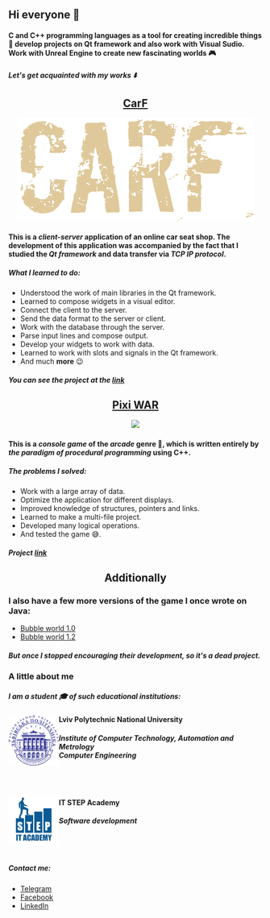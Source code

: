 ## Hi everyone 👋

#### C and C++ programming languages as a tool for creating incredible things :rocket: develop projects on Qt framework and also work with Visual Sudio. Work with Unreal Engine to create new fascinating worlds :video_game:

##### Let's get acquainted with my works :arrow_down:

<h2 align="center"><a  href="https://github.com/RiyanBliTe/CarF">CarF</a></h2> 

<p align="center">
  <img src="https://github.com/RiyanBliTe/RiyanBliTe/blob/main/images/emblem.png">
</p>

#### This is a _client-server_ application of an online car seat shop. The development of this application was accompanied by the fact that I studied the **_Qt framework_** and data transfer via _TCP IP protocol_.

##### What I learned to do:

* Understood the work of main libraries in the Qt framework.
* Learned to compose widgets in a visual editor.
* Connect the client to the server.
* Send the data format to the server or client.
* Work with the database through the server.
* Parse input lines and compose output.
* Develop your widgets to work with data.
* Learned to work with slots and signals in the Qt framework.
* And much **more** :wink:

##### You can see the project at the [link](https://github.com/RiyanBliTe/CarF)

<h2 align="center"><a  href="https://github.com/RiyanBliTe/Pixi_WAR">Pixi WAR</a></h2>

<p align="center">
  <img src="https://github.com/RiyanBliTe/Pixi_WAR/blob/master/images/emblem2.png">
</p>

#### This is a _console game_ of the _arcade_ genre :gun:, which is written entirely by _the paradigm of procedural programming_ using C++.

##### The problems I solved:

* Work with a large array of data.
* Optimize the application for different displays.
* Improved knowledge of structures, pointers and links.
* Learned to make a multi-file project.
* Developed many logical operations.
* And tested the game :sweat_smile:.


##### Project [link](https://github.com/RiyanBliTe/Pixi_WAR/blob/master/images/emblem2.png)

<h2 align="center">Additionally</h2>

### I also have a few more versions of the game I once wrote on Java:

* [Bubble world 1.0](https://github.com/RiyanBliTe/Bubble_world_1)
* [Bubble world 1.2](https://github.com/RiyanBliTe/Bubble_world_1.2)

##### But once I stopped encouraging their development, so it's a _dead project_.

### A little about me

##### I am a student :mortar_board: of such educational institutions:

<img align="left" width="100" height="100" src="https://github.com/RiyanBliTe/RiyanBliTe/blob/main/images/Nulp_logo_ukr.png">

#### Lviv Polytechnic National University
##### Institute of Computer Technology, Automation and Metrology</br>Computer Engineering

<br></br>

<img align="left" width="100" height="100" src="https://github.com/RiyanBliTe/RiyanBliTe/blob/main/images/itstep.png">

#### IT STEP Academy</br>
##### Software development

<br></br>

##### Contact me:
* [Telegram](https://t.me/drunk_fish)
* [Facebook](https://www.facebook.com/bohdan.marchak.5)
* [LinkedIn](https://www.linkedin.com/in/bohdan-marchak-5273701a3)
